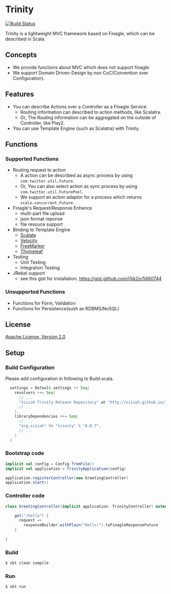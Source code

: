 # Trinity

[![Build Status](https://travis-ci.org/sisioh/trinity.png?branch=develop)](https://travis-ci.org/sisioh/trinity)

Trinity is a lightweight MVC framework based on Finagle, which can be described in Scala.

## Concepts
- We provide functions about MVC which does not support finagle.
- We support Domain Driven-Design by non CoC(Convention over Configuration).

## Features
- You can describe Actions over a Controller as a Finagle Service.
  - Routing information can described to action methods, like Scalatra.
  - Or, The Routing information can be aggregated on the outside of Controller, like Play2.
- You can use Template Engine (such as Scalatra) with Trinity.

## Functions
### Supported Functions
- Routing request to action
  - A action can be described as async process by using `com.twitter.util.Future`.
  - Or, You can also select action as sync process by using `com.twitter.util.FuturePool`.
  - We support an action adaptor for a process which returns `scala.concurrent.Future`.
- Finagle's Request/Response Enhance
  - multi-part file upload
  - json format reponse
  - file resouce support
- Binding to Template Engine
  - [Scalate](http://scalate.fusesource.org/)
  - [Velocity](http://velocity.apache.org/)
  - [FreeMarker](http://freemarker.org/)
  - [Thymeleaf](http://www.thymeleaf.org/)
- Testing
  - Unit Testing
  - Integration Testing
- JRebel support
  - see this gist for installation. https://gist.github.com/j5ik2o/5660744

### Unsupported Functions
- Functions for Form, Validation 
- Functions for Persistence(sush as RDBMS/NoSQL)

## License
[Apache License, Version 2.0](http://www.apache.org/licenses/LICENSE-2.0.html)

## Setup

### Build Configuration

Please add configuration in following to Build.scala.

```scala
  settings = Default.settings ++ Seq(
    resolvers ++= Seq(
      // ...
      "Sisioh Trinity Release Repository" at "http://sisioh.github.io/trinity/repos/release/",
      // ...
    ),
    libraryDependencies ++= Seq(
      // ...
      "org.sisioh" %% "trinity" % "0.0.7",
      // ...
    )
  )
```

### Bootstrap code

```scala
implicit val config = Config.fromFile()
implicit val application = TrinityApplication(config)

application.registerController(new GreetingController)
application.start()   
```

### Controller code

```scala
class GreetingController(implicit application: TrinityController) extends SimpleController {

    get("/hello") {
      request =>
        responseBuilder.withPlain("Hello!").toFinagleResponseFuture
    }
    
}
```

### Build 

```sh
$ sbt clean compile
```

### Run

```sh
$ sbt run
```



